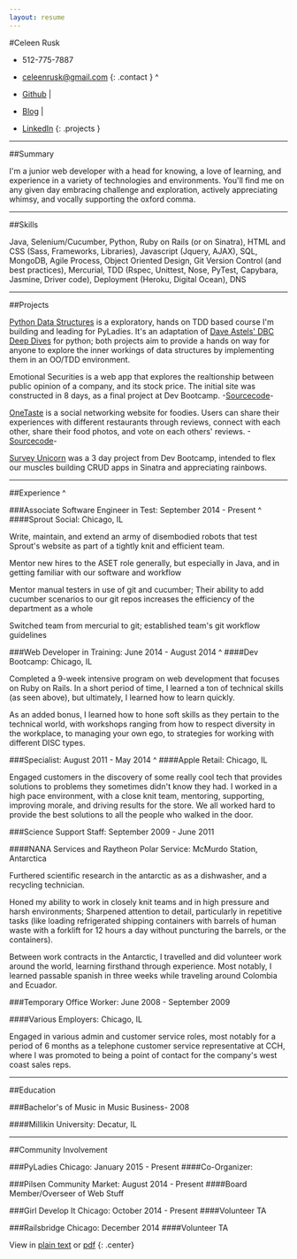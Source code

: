```yaml
---
layout: resume
---
```

#Celeen Rusk
* 512-775-7887
* [celeenrusk@gmail.com](mailto:celeenrusk@gmail.com)
{: .contact }
^

* [Github](http://www.github.com/celeen) \|
* [Blog](http://celeen.gtihub.io) \|
* [LinkedIn](http://www.linkedin.com/in/celeen)
{: .projects }

---

##Summary

I'm a junior web developer with a head for knowing, a love of learning, and experience in a variety of technologies and environments. You'll find me on any given day embracing challenge and exploration, actively appreciating whimsy, and vocally supporting the oxford comma.

---

##Skills

Java, Selenium/Cucumber, Python, Ruby on Rails (or on Sinatra), HTML and CSS (Sass, Frameworks, Libraries), Javascript (Jquery, AJAX), SQL, MongoDB, Agile Process, Object Oriented Design, Git Version Control (and best practices), Mercurial, TDD (Rspec, Unittest, Nose, PyTest, Capybara, Jasmine, Driver code), Deployment (Heroku, Digital Ocean), DNS

---

##Projects

[Python Data Structures](https://github.com/celeen/PythonDataStructures) is a exploratory, hands on TDD based course I'm building and leading for PyLadies. It's an adaptation of [Dave Astels' DBC Deep Dives](https://github.com/dastels/dbc-deep-dives) for python; both projects aim to provide a hands on way for anyone to explore the inner workings of data structures by implementing them in an OO/TDD environment.

Emotional Securities is a web app that explores the realtionship between public opinion of a company, and its stock price. The initial site was constructed in 8 days, as a final project at Dev Bootcamp.
-[Sourcecode](https://github.com/celeen/EmotionalSecurities)-

[OneTaste](http://onetasteatatime.herokuapp.com) is a social networking website for foodies. Users can share their experiences with different restaurants through reviews, connect with each other, share their food photos, and vote on each others' reviews.
-[Sourcecode](https://github.com/tjhernandez34/OneTaste)-

[Survey Unicorn](surveyunicorn.herokuapp.com) was a 3 day project from Dev Bootcamp, intended to flex our muscles building CRUD apps in Sinatra and appreciating rainbows.

---

##Experience
^

###Associate Software Engineer in Test: September 2014 - Present
^
####Sprout Social: Chicago, IL

Write, maintain, and extend an army of disembodied robots that test Sprout's website as part of a tightly knit and efficient team.

Mentor new hires to the ASET role generally, but especially in Java, and in getting familiar with our software and workflow

Mentor manual testers in use of git and cucumber; Their ability to add cucumber scenarios to our git repos increases the efficiency of the department as a whole

Switched team from mercurial to git; established team's git workflow guidelines

###Web Developer in Training: June 2014 - August 2014
^
####Dev Bootcamp: Chicago, IL

Completed a 9-week intensive program on web development that focuses on Ruby on Rails. In a short period of time, I learned a ton of technical skills (as seen above), but ultimately, I learned how to learn quickly.

As an added bonus, I learned how to hone soft skills as they pertain to the technical world, with workshops ranging from how to respect diversity in the workplace, to managing your own ego, to strategies for working with different DISC types.

###Specialist: August 2011 - May 2014
^
####Apple Retail: Chicago, IL

Engaged customers in the discovery of some really cool tech that provides solutions to problems they sometimes didn't know they had. I worked in a high pace environment, with a close knit team, mentoring, supporting, improving morale, and driving results for the store. We all worked hard to provide the best solutions to all the people who walked in the door.

###Science Support Staff: September 2009 - June 2011

####NANA Services and Raytheon Polar Service: McMurdo Station, Antarctica 

Furthered scientific research in the antarctic as as a dishwasher, and a recycling technician.

Honed my ability to work in closely knit teams and in high pressure and harsh environments;
Sharpened attention to detail, particularly in repetitive tasks (like loading refrigerated shipping containers with barrels of human waste with a forklift for 12 hours a day without puncturing the barrels, or the containers).

Between work contracts in the Antarctic, I travelled and did volunteer work around the world, learning firsthand through experience. Most notably, I learned passable spanish in three weeks while traveling around Colombia and Ecuador.

###Temporary Office Worker: June 2008 - September 2009

####Various Employers: Chicago, IL

Engaged in various admin and customer service roles, most notably for a period of 6 months as a telephone customer service representative at CCH, where I was promoted to being a point of contact for the company's west coast sales reps.

---

##Education

###Bachelor's of Music in Music Business- 2008

####Millikin University: Decatur, IL

---

##Community Involvement

###PyLadies Chicago: January 2015 - Present
####Co-Organizer:

###Pilsen Community Market: August 2014 - Present
####Board Member/Overseer of Web Stuff

###Girl Develop It Chicago: October 2014 - Present
####Volunteer TA

###Railsbridge Chicago: December 2014
####Volunteer TA

View in [plain text](../resume.txt) or [pdf](../resume.pdf)
{: .center}

